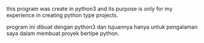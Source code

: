 this program was create in python3 and its purpose is only for my experience in creating python type projects.

program ini dibuat dengan python3 dan tujuannya hanya untuk pengalaman saya dalam membuat proyek bertipe python.
